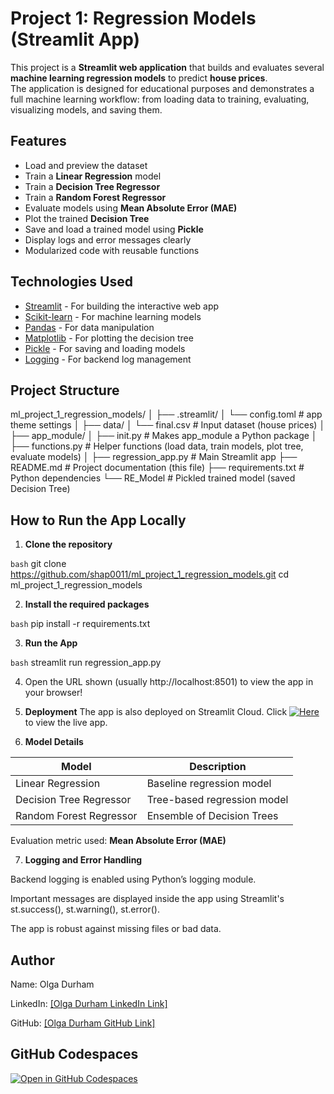 # Project 1: Regression Models (Streamlit App)

This project is a **Streamlit web application** that builds and evaluates several **machine learning regression models** to predict **house prices**.  
The application is designed for educational purposes and demonstrates a full machine learning workflow: from loading data to training, evaluating, visualizing models, and saving them.

## Features

- Load and preview the dataset
- Train a **Linear Regression** model
- Train a **Decision Tree Regressor**
- Train a **Random Forest Regressor**
- Evaluate models using **Mean Absolute Error (MAE)**
- Plot the trained **Decision Tree**
- Save and load a trained model using **Pickle**
- Display logs and error messages clearly
- Modularized code with reusable functions

## Technologies Used

- [Streamlit](https://streamlit.io/) - For building the interactive web app
- [Scikit-learn](https://scikit-learn.org/) - For machine learning models
- [Pandas](https://pandas.pydata.org/) - For data manipulation
- [Matplotlib](https://matplotlib.org/) - For plotting the decision tree
- [Pickle](https://docs.python.org/3/library/pickle.html) - For saving and loading models
- [Logging](https://docs.python.org/3/library/logging.html) - For backend log management

## Project Structure

ml_project_1_regression_models/ │ ├── .streamlit/ │ └── config.toml # app theme settings │ ├── data/ │ └── final.csv # Input dataset (house prices) │ ├── app_module/ │ ├── init.py # Makes app_module a Python package │ ├── functions.py # Helper functions (load data, train models, plot tree, evaluate models) │ ├── regression_app.py # Main Streamlit app ├── README.md # Project documentation (this file) ├── requirements.txt # Python dependencies └── RE_Model # Pickled trained model (saved Decision Tree)

## How to Run the App Locally

1. **Clone the repository**

```bash```
git clone https://github.com/shap0011/ml_project_1_regression_models.git
cd ml_project_1_regression_models

2. **Install the required packages**

```bash```
    pip install -r requirements.txt

3. **Run the App**

```bash```
streamlit run regression_app.py

4. Open the URL shown (usually http://localhost:8501) to view the app in your browser!

5. **Deployment**
The app is also deployed on Streamlit Cloud.
Click [![Here](https://static.streamlit.io/badges/streamlit_badge_black_white.svg)](https://shap0011-ml-project-1-regression-models-regression-app-bmqmxq.streamlit.app/) to view the live app.

6. **Model Details**

| Model                   | Description                        |
|--------------------------|------------------------------------|
| Linear Regression        | Baseline regression model         |
| Decision Tree Regressor  | Tree-based regression model       |
| Random Forest Regressor  | Ensemble of Decision Trees        |

Evaluation metric used: **Mean Absolute Error (MAE)**

7.  **Logging and Error Handling**

Backend logging is enabled using Python’s logging module.

Important messages are displayed inside the app using Streamlit's st.success(), st.warning(), st.error().

The app is robust against missing files or bad data.

## Author
Name: Olga Durham

LinkedIn: [\[Olga Durham LinkedIn Link\]](https://www.linkedin.com/in/olga-durham/)

GitHub: [\[Olga Durham GitHub Link\]](https://github.com/shap0011)

## GitHub Codespaces

[![Open in GitHub Codespaces](https://github.com/codespaces/badge.svg)](https://refactored-space-tribble-5rv6wwwgx74cv75p.github.dev/)
